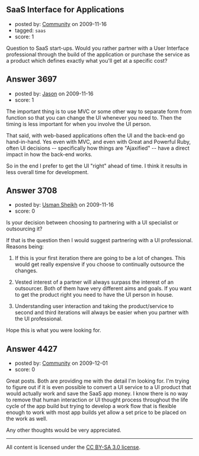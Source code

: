 ## SaaS Interface for Applications

- posted by: [Community](https://stackexchange.com/users/-1/-1-community) on 2009-11-16
- tagged: `saas`
- score: 1

Question to SaaS start-ups. Would you rather partner with a User Interface professional through the build of the application or purchase the service as a product which defines exactly what you'll get at a specific cost?


## Answer 3697

- posted by: [Jason](https://stackexchange.com/users/-1/2-jason) on 2009-11-16
- score: 1

The important thing is to use MVC or some other way to separate form from function so that you can change the UI whenever you need to.  Then the timing is less important for when you involve the UI person.

That said, with web-based applications often the UI and the back-end go hand-in-hand.  Yes even with MVC, and even with Great and Powerful Ruby, often UI decisions -- specifically how things are "Ajaxified" -- have a direct impact in how the back-end works.

So in the end I prefer to get the UI "right" ahead of time.  I think it results in less overall time for development.


## Answer 3708

- posted by: [Usman Sheikh](https://stackexchange.com/users/-1/392-usman-sheikh) on 2009-11-16
- score: 0

Is your decision between choosing to partnering with a UI specialist or outsourcing it?

If that is the question then I would suggest partnering with a UI professional. Reasons being:

1. If this is your first iteration there are going to be a lot of changes. This would get really expensive if you choose to continually outsource the changes.

2. Vested interest of a partner will always surpass the interest of an outsourcer. Both of them have very different aims and goals. If you want to get the product right you need to have the UI person in house.

3. Understanding user interaction and taking the product/service to second and third iterations will always be easier when you partner with the UI professional.

Hope this is what you were looking for.


## Answer 4427

- posted by: [Community](https://stackexchange.com/users/-1/-1-community) on 2009-12-01
- score: 0

Great posts. Both are providing me with the detail I'm looking for. I'm trying to figure out if it is even possible to convert a UI service to a UI product that would actually work and save the SaaS app money. I know there is no way to remove that human interaction or UI thought process throughout the life cycle of the app build but trying to develop a work flow that is flexible enough to work with most app builds yet allow a set price to be placed on the work as well.

Any other thoughts would be very appreciated.



---

All content is licensed under the [CC BY-SA 3.0 license](https://creativecommons.org/licenses/by-sa/3.0/).
